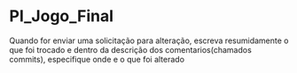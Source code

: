 # PI_Jogo_Final

Quando for enviar uma solicitação para alteração, escreva resumidamente o que foi trocado e dentro da descrição dos comentarios(chamados commits), especifique onde e o que foi alterado
